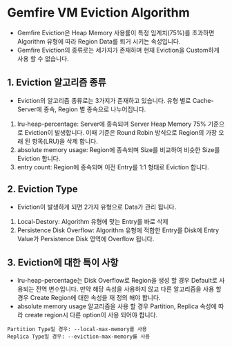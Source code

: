 # Gemfire VM Eviction Algorithm
- Gemfire Eviction은 Heap Memory 사용률이 특정 임계치(75%)를 초과하면 Algorithm 유형에 따라 Region Data를 퇴거 시키는 속성입니다.
- Gemfire Eviction의 종류로는 세가지가 존재하며 현재 Eviction을 Custom하게 사용 할 수 없습니다.

## 1. Eviction 알고리즘 종류
- Eviction의 알고리즘 종류로는 3가지가 존재하고 있습니다. 유형 별로 Cache-Server에 종속, Region 별 종속으로 나누어집니다.

1) lru-heap-percentage: Server에 종속되며 Server Heap Memory 75% 기준으로 Eviction이 발생합니다. 이때 기준은 Round Robin 방식으로 Region의 가장 오래 된 항목(LRU)을 삭제 합니다. 
2) absolute memory usage: Region에 종속되며 Size를 비교하여 비슷한 Size를 Eviction 합니다.
3) entry count: Region에 종속되며 이전 Entry를 1:1 형태로 Eviction 합니다.

## 2. Eviction Type
- Eviction이 발생하게 되면  2가지 유형으로 Data가 관리 됩니다.

1) Local-Destory: Algorithm 유형에 맞는 Entry를 바로 삭제
2) Persistence Disk Overflow:  Algorithm 유형에 적합한 Entry를 Disk에 Entry Value가 Persistence Disk 영역에 Overflow 됩니다. 

## 3. Eviction에 대한 특이 사항
- lru-heap-percentage는 Disk Overflow로 Region을 생성 할 경우 Default로 사용되는 전역 변수입니다. 만약 해당 속성을 사용하지 않고 다른 알고리즘을 사용 할 경우 Create Region에 대한 속성을 재 정의 해야 합니다.
- absolute memory usage 알고리즘을 사용 할 경우 Partition, Replica 속성에 따라 create region시 다른 option이 사용 되어야 합니다.

```
Partition Type일 경우: --local-max-memory를 사용
Replica Type일 경우: --eviction-max-memory를 사용
```

